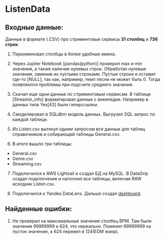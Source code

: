 
# ListenData

## Входные данные:

Данные в формате (.CSV) про стриминговые сервисы **31 столбец** и **736 строк**.

1. Переименовал столбцы в более удобные имена.

2. Через Jupiter Notebook [pandas(python)] проверил max и min значения, а также наличие нулевых строк. Обработал нулевые значения, заменив их пустыми строками. Пустые строки я оставил где-то [NULL], так как, например, темп песни не может быть 0. Тогда появляются проблемы при подсчете среднего значения.

3. Скачал еще одни данные по стриминговым сервисам. В таблице [Streamin_info] форматировал данные с википедии. Например в данных типа Yes[43] были гиперссылки.

4. Смоделировал в SQLdbm модель данных. Выгрузил SQL запрос по каждой таблице.

5. Из Listen.csv вытянул одним запросом все данные для таблиц справочников и собирающей таблицы General.csv.

6. В итоге вышло три таблицы:
- General.csv
- Genre.csv
- Streaming.csv

7. Подключился к AWS Lightsail и создал БД на MySQL. В DataGrip создал подключение и наполнил все таблицы, включая RAW исходник Listen.csv.

8. Подключился к Yandex.DataLens. Дальше создал [dashboard](https://github.com/halltape/data-engineering/tree/master/DE-101%20Modules/Module02/Homework02/Listen_DataSet/dashboard.pdf).

## Найденные ошибки:
1. Не проверил на максимальные значения столбец BPM. Там были значения 99999999 и 624, что нереально. Поменял 99999999 на пустое значение, а 624 перевел в 124(EDM жанр).